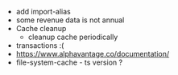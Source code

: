 * add import-alias
* some revenue data is not annual
* Cache cleanup
  * cleanup cache periodically
* transactions :(
* https://www.alphavantage.co/documentation/
* file-system-cache - ts version ?